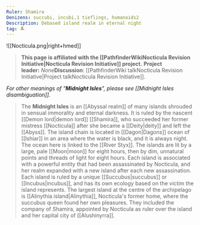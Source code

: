 ```yaml
---
Ruler: Shamira
Denizens: succubi, incubi,1 tieflings, humanoids2
Description: Debased island realm in eternal night
tag: 🏝️
---
```


![[Nocticula.png|right+hmed]] 



> **This page is affiliated with the [[PathfinderWikiNocticula Revision Initiative|Nocticula Revision Initiative]] project.**
**Project leader:** *None***Discussion**: [[PathfinderWiki talkNocticula Revision Initiative|Project talkNocticula Revision Initiative]].


*For other meanings of "**Midnight Isles**", please see [[Midnight Isles disambiguation]].*
> The **Midnight Isles** is an [[Abyssal realm]] of many islands shrouded in sensual immorality and eternal darkness. It is ruled by the nascent [[Demon lord|demon lord]] [[Shamira]], who succeeded her former mistress [[Nocticula]] after she became a [[Deity|deity]] and left the [[Abyss]].
> The island chain is located in [[Dagon|Dagons]] ocean of [[Ishiar]] in an area where the water is black, and it is always night. The ocean here is linked to the [[River Styx]]. The islands are lit by a large, pale [[Moon|moon]] for eight hours, then by dim, unnatural points and threads of light for eight hours.
> Each island is associated with a powerful entity that had been assassinated by Nocticula, and her realm expanded with a new island after each new assassination. Each island is ruled by a unique [[Succubus|succubus]] or [[Incubus|incubus]], and has its own ecology based on the victim the island represents.
> The largest island at the centre of the archipelago is [[Alinythia island|Alinythia]], Nocticula's former home, where the succubus queen found her own pleasures. They included the company of Shamira, appointed by Nocticula as ruler over the island and her capital city of [[Alushinyrra]].








